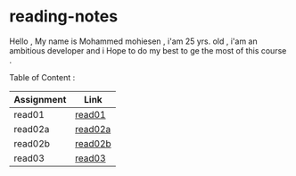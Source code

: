 # reading-notes

Hello , My name is Mohammed mohiesen , i'am 25 yrs. old  , i'am an ambitious developer and i 
Hope to do my best to ge the most of this course .


Table of Content : 

Assignment       | Link                                                                  |
-----------------|-----------------------|
  read01         |  [read01](read01.mk)  |
  read02a        |  [read02a](read2a.mk) |
  read02b        |  [read02b](read2b.mk) |
  read03         |  [read03](read03.mk)  |